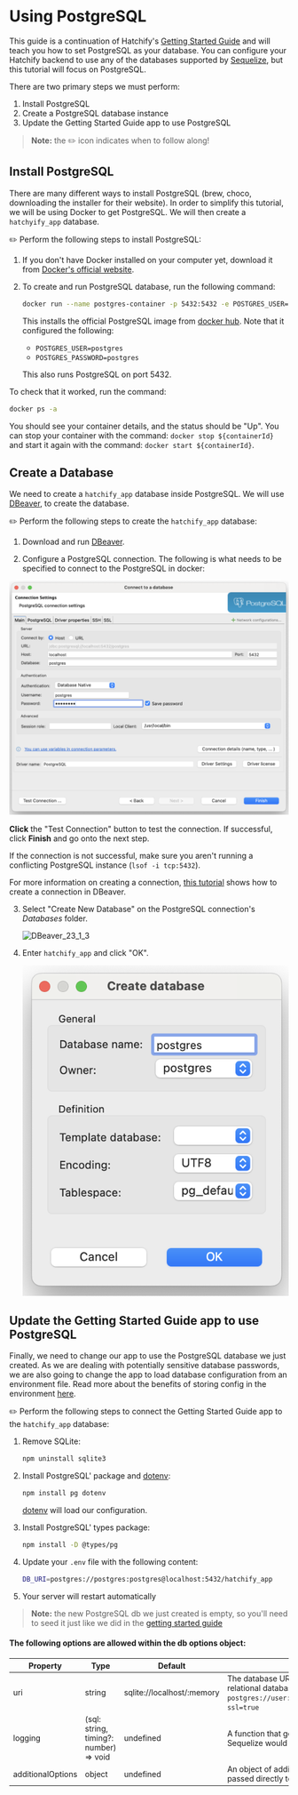 # Using PostgreSQL

This guide is a continuation of Hatchify's [Getting Started Guide](../../README.md#project-setup) and will teach you how to set PostgreSQL as your database. You can configure your Hatchify backend to use any of the databases supported by [Sequelize](https://sequelize.org/api/v6/class/src/sequelize.js~sequelize#instance-constructor-constructor), but this tutorial will focus on PostgreSQL.

There are two primary steps we must perform:

1. Install PostgreSQL
2. Create a PostgreSQL database instance
3. Update the Getting Started Guide app to use PostgreSQL

> **Note:** the ✏️ icon indicates when to follow along!

## Install PostgreSQL

There are many different ways to install PostgreSQL (brew, choco, downloading the installer for their website). In order to simplify this tutorial, we will be using Docker to get PostgreSQL. We will then create a `hatchyify_app` database.

✏️ Perform the following steps to install PostgreSQL:

1. If you don't have Docker installed on your computer yet, download it from [Docker's official website](https://www.docker.com/products/docker-desktop/).

2. To create and run PostgreSQL database, run the following command:

   ```bash
   docker run --name postgres-container -p 5432:5432 -e POSTGRES_USER=postgres -e POSTGRES_PASSWORD=postgres -d postgres
   ```

   This installs the official PostgreSQL image from [docker hub](https://hub.docker.com/_/postgres). Note that it configured the following:

   - `POSTGRES_USER=postgres`
   - `POSTGRES_PASSWORD=postgres`

   This also runs PostgreSQL on port 5432.

To check that it worked, run the command:

```bash
docker ps -a
```

You should see your container details, and the status should be "Up". You can stop your container with the command: `docker stop ${containerId}` and start it again with the command: `docker start ${containerId}`.

## Create a Database

We need to create a `hatchify_app` database inside PostgreSQL. We will
use [DBeaver](https://dbeaver.io/download/), to create the database.

✏️ Perform the following steps to create the `hatchify_app` database:

1. Download and run [DBeaver](https://dbeaver.io/download/).

2. Configure a PostgreSQL connection. The following is what needs to be specified to connect to the PostgreSQL in docker:

![image](../attachments/add-postgres.png)

**Click** the "Test Connection" button to test the connection. If successful, click **Finish** and go onto the next step.

If the connection is not successful, make sure you aren't running a
conflicting PostgreSQL instance (`lsof -i tcp:5432`).

For more information on creating a connection, [this tutorial](https://dbeaver.com/2022/03/03/how-to-create-database-connection-in-dbeaver/) shows how to create a connection in DBeaver.

3. Select "Create New Database" on the PostgreSQL connection's _Databases_ folder.

   ![DBeaver_23_1_3](https://github.com/bitovi/hatchify/assets/78602/be362599-1378-4344-a1dc-b2cf3cb158fb)

4. Enter `hatchify_app` and click "OK".

   ![image](../attachments/create-database.png)

## Update the Getting Started Guide app to use PostgreSQL

Finally, we need to change our app to use the PostgreSQL database
we just created. As we are dealing with potentially sensitive
database passwords, we are also going to change the app to load
database configuration from an environment file. Read more about
the benefits of storing config in the environment [here](https://12factor.net/config).

✏️ Perform the following steps to connect the Getting Started Guide app to the `hatchify_app` database:

1. Remove SQLite:

   ```bash
   npm uninstall sqlite3
   ```

2. Install PostgreSQL' package and [dotenv](https://www.npmjs.com/package/dotenv):

   ```bash
   npm install pg dotenv
   ```

   [dotenv](https://www.npmjs.com/package/dotenv) will load our
   configuration.

3. Install PostgreSQL' types package:

   ```bash
   npm install -D @types/pg
   ```

4. Update your `.env` file with the following content:

   ```bash
   DB_URI=postgres://postgres:postgres@localhost:5432/hatchify_app
   ```

5. Your server will restart automatically

> **Note:** the new PostgreSQL db we just created is empty, so you'll need to seed it just like we did in the [getting started guide](../../README.md#seeding-data)

#### The following options are allowed within the db options object:

| Property          | Type                                   | Default                    | Details                                                                                                                     |
| ----------------- | -------------------------------------- | -------------------------- | --------------------------------------------------------------------------------------------------------------------------- |
| uri               | string                                 | sqlite://localhost/:memory | The database URI / connection string of the relational database. Ex. `postgres://user:password@host:port/database?ssl=true` |
| logging           | (sql: string, timing?: number) => void | undefined                  | A function that gets executed every time Sequelize would log something.                                                     |
| additionalOptions | object                                 | undefined                  | An object of additional options, which are passed directly to the connection library.                                       |
